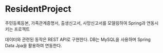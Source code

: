 # ResidentProject
주민등록등본, 가족관계증명서, 출생신고서, 사망신고서를 모델링하여 Spring과 연동시키는 프로젝트

데이터와 관련된 동작은 REST API로 구현한다.
DB는 MySQL을 사용하며 Spring Data Jpa을 활용하여 연동한다.
